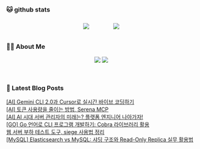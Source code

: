 
###  🐱 github stats  

<div id="main" align="center">
    <img src="https://github-readme-stats.vercel.app/api?username=peterica&count_private=true&show_icons=true&theme=radical"
        style="height: auto; margin-left: 20px; margin-right: 20px; padding: 10px;"/>
    <img src="https://github-readme-stats.vercel.app/api/top-langs/?username=peterica&layout=compact"   
        style="height: auto; margin-left: 20px; margin-right: 20px; padding: 10px;"/>
</div>

###  💁‍♀️ About Me  
<p align="center">
    <a href="https://peterica.tistory.com/"><img src="https://img.shields.io/badge/Blog-FF5722?style=flat-square&logo=Blogger&logoColor=white"/></a>
    <a href="mailto:ilovefran.ofm@gmail.com"><img src="https://img.shields.io/badge/Gmail-d14836?style=flat-square&logo=Gmail&logoColor=white&link=ilovefran.ofm@gmail.com"/></a>
</p>

<br>

### 📕 Latest Blog Posts   

<a href ="https://peterica.tistory.com/562"> [AI] Gemini CLI 2.0과 Cursor로 실시간 바이브 코딩하기 </a> <br>
<a href ="https://peterica.tistory.com/561"> [AI] 토큰 사용량을 줄이는 방법, Serena MCP </a> <br>
<a href ="https://peterica.tistory.com/978"> [AI] AI 시대 서버 관리자의 미래는? 플랫폼 엔지니어 나아가자! </a> <br>
<a href ="https://peterica.tistory.com/918"> [GO] Go 언어로 CLI 프로그램 개발하기: Cobra 라이브러리 활용 </a> <br>
<a href ="https://peterica.tistory.com/926"> 웹 서버 부하 테스트 도구, siege 사용법 정리 </a> <br>
<a href ="https://peterica.tistory.com/943"> [MySQL] Elasticsearch vs MySQL: 샤딩 구조와 Read-Only Replica 실무 활용법 </a> <br>
